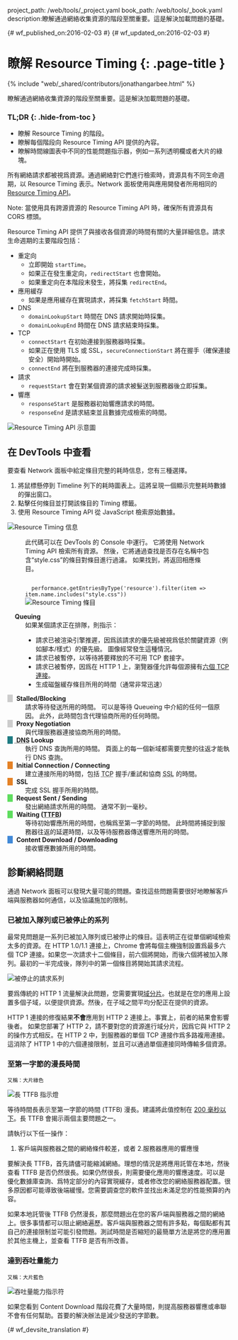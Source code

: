 project_path: /web/tools/_project.yaml
book_path: /web/tools/_book.yaml
description:瞭解通過網絡收集資源的階段至關重要。這是解決加載問題的基礎。

{# wf_published_on:2016-02-03 #}
{# wf_updated_on:2016-02-03 #}

# 瞭解 Resource Timing {: .page-title }

{% include "web/_shared/contributors/jonathangarbee.html" %}

瞭解通過網絡收集資源的階段至關重要。這是解決加載問題的基礎。


### TL;DR {: .hide-from-toc }
- 瞭解 Resource Timing 的階段。
- 瞭解每個階段向 Resource Timing API 提供的內容。
- 瞭解時間線圖表中不同的性能問題指示器，例如一系列透明欄或者大片的綠塊。


所有網絡請求都被視爲資源。通過網絡對它們進行檢索時，資源具有不同生命週期，以 Resource Timing 表示。Network 面板使用與應用開發者所用相同的 [Resource Timing API](http://www.w3.org/TR/resource-timing)。



Note: 當使用具有跨源資源的 Resource Timing API 時，確保所有資源具有 CORS 標頭。


Resource Timing API 提供了與接收各個資源的時間有關的大量詳細信息。請求生命週期的主要階段包括：


* 重定向
  * 立即開始 `startTime`。
  * 如果正在發生重定向，`redirectStart` 也會開始。
  * 如果重定向在本階段末發生，將採集 `redirectEnd`。
* 應用緩存
  * 如果是應用緩存在實現請求，將採集 `fetchStart` 時間。
* DNS
  * `domainLookupStart` 時間在 DNS 請求開始時採集。
  * `domainLookupEnd` 時間在 DNS 請求結束時採集。
* TCP
  * `connectStart` 在初始連接到服務器時採集。
  * 如果正在使用 TLS 或 SSL，`secureConnectionStart` 將在握手（確保連接安全）開始時開始。
  * `connectEnd` 將在到服務器的連接完成時採集。
* 請求
  * `requestStart` 會在對某個資源的請求被髮送到服務器後立即採集。
* 響應
  * `responseStart` 是服務器初始響應請求的時間。
  * `responseEnd` 是請求結束並且數據完成檢索的時間。

![Resource Timing API 示意圖](imgs/resource-timing-api.png)

## 在 DevTools 中查看

要查看 Network 面板中給定條目完整的耗時信息，您有三種選擇。

1. 將鼠標懸停到 Timeline 列下的耗時圖表上。這將呈現一個顯示完整耗時數據的彈出窗口。
2. 點擊任何條目並打開該條目的 Timing 標籤。
3. 使用 Resource Timing API 從 JavaScript 檢索原始數據。

![Resource Timing 信息](imgs/resource-timing-data.png)

<figure>
<figcaption>
<p>
  此代碼可以在 DevTools 的 Console 中運行。
  它將使用 Network Timing API 檢索所有資源。
  然後，它將通過查找是否存在名稱中包含“style.css”的條目對條目進行過濾。
  如果找到，將返回相應條目。
</p>
<code>
  performance.getEntriesByType('resource').filter(item => item.name.includes("style.css"))</code>

</figcaption>
<img src="imgs/resource-timing-entry.png" alt="Resource Timing 條目">
</figure>

<style>
dt:before {
  content: "\00a0\00a0\00a0";
}
dt strong {
  margin-left: 5px;
}
dt.stalled:before, dt.proxy-negotiation:before {
  background-color: #cdcdcd;
}
dt.dns-lookup:before {
  background-color: #1f7c83;
}
dt.initial-connection:before, dt.ssl:before {
  background-color: #e58226;
}
dt.request-sent:before, dt.ttfb:before {
  background-color: #5fdd5f;
}
dt.content-download:before {
  background-color: #4189d7;
}
</style>

<dl>

  <dt class="queued"><strong>Queuing</strong></dt>
  <dd>
    如果某個請求正在排隊，則指示：
      <ul>
        <li>
        請求已被渲染引擎推遲，因爲該請求的優先級被視爲低於關鍵資源（例如腳本/樣式）的優先級。
        圖像經常發生這種情況。        </li>
        <li>
        請求已被暫停，以等待將要釋放的不可用 TCP 套接字。        </li>
        <li>
        請求已被暫停，因爲在 HTTP 1 上，瀏覽器僅允許每個源擁有<a href="https://crbug.com/12066">六個 TCP 連接</a>。        </li>
        <li>
        生成磁盤緩存條目所用的時間（通常非常迅速）        </li>
      </ul>
  </dd>

  <dt class="stalled"><strong> Stalled/Blocking</strong></dt>
  <dd>
    請求等待發送所用的時間。
    可以是等待 Queueing 中介紹的任何一個原因。
    此外，此時間包含代理協商所用的任何時間。</dd>


  <dt class="proxy-negotiation"><strong> Proxy Negotiation</strong></dt>
  <dd>與代理服務器連接協商所用的時間。</dd>

  <dt class="dns-lookup"><strong><abbr title="Domain Name System"> DNS</abbr> Lookup</strong></dt>
  <dd>
    執行 DNS 查詢所用的時間。
    頁面上的每一個新域都需要完整的往返才能執行 DNS 查詢。</dd>


  <dt class="initial-connection"><strong> Initial Connection / Connecting</strong></dt>
  <dd>建立連接所用的時間，包括 <abbr title="Transmission Control Protocol">TCP</abbr> 握手/重試和協商 <abbr title="Secure Sockets Layer">SSL</abbr> 的時間。</dd>

  <dt class="ssl"><strong> SSL</strong></dt>
  <dd>完成 SSL 握手所用的時間。</dd>

  <dt class="request-sent"><strong> Request Sent / Sending</strong></dt>
  <dd>
    發出網絡請求所用的時間。
    通常不到一毫秒。</dd>


  <dt class="ttfb"><strong> Waiting (<abbr title="Time To First Byte">TTFB</abbr>)</strong></dt>
  <dd>
    等待初始響應所用的時間，也稱爲至第一字節的時間。
    此時間將捕捉到服務器往返的延遲時間，以及等待服務器傳送響應所用的時間。</dd>


  <dt class="content-download"><strong> Content Download / Downloading</strong></dt>
  <dd>接收響應數據所用的時間。</dd>
</dl>


## 診斷網絡問題

通過 Network 面板可以發現大量可能的問題。查找這些問題需要很好地瞭解客戶端與服務器如何通信，以及協議施加的限制。


### 已被加入隊列或已被停止的系列

最常見問題是一系列已被加入隊列或已被停止的條目。這表明正在從單個網域檢索太多的資源。在 HTTP 1.0/1.1 連接上，Chrome 會將每個主機強制設置爲最多六個 TCP 連接。如果您一次請求十二個條目，前六個將開始，而後六個將被加入隊列。最初的一半完成後，隊列中的第一個條目將開始其請求流程。





![被停止的請求系列](imgs/stalled-request-series.png)

要爲傳統的 HTTP 1 流量解決此問題，您需要實現[域分片](https://www.maxcdn.com/one/visual-glossary/domain-sharding-2/)。也就是在您的應用上設置多個子域，以便提供資源。然後，在子域之間平均分配正在提供的資源。



HTTP 1 連接的修復結果**不會**應用到 HTTP 2 連接上。事實上，前者的結果會影響後者。
如果您部署了 HTTP 2，請不要對您的資源進行域分片，因爲它與 HTTP 2 的操作方式相反。在 HTTP 2 中，到服務器的單個 TCP 連接作爲多路複用連接。這消除了 HTTP 1 中的六個連接限制，並且可以通過單個連接同時傳輸多個資源。



### 至第一字節的漫長時間

<small>又稱：大片綠色</small>

![長 TTFB 指示燈](imgs/indicator-of-high-ttfb.png)

等待時間長表示至第一字節的時間 (TTFB) 漫長。建議將此值控制在 [200 毫秒以下](/speed/docs/insights/Server)。長 TTFB 會揭示兩個主要問題之一。

請執行以下任一操作：

1. 客戶端與服務器之間的網絡條件較差，或者
2.服務器應用的響應慢

要解決長 TTFB，首先請儘可能縮減網絡。理想的情況是將應用託管在本地，然後查看 TTFB 是否仍然很長。如果仍然很長，則需要優化應用的響應速度。可以是優化數據庫查詢、爲特定部分的內容實現緩存，或者修改您的網絡服務器配置。很多原因都可能導致後端緩慢。您需要調查您的軟件並找出未滿足您的性能預算的內容。






如果本地託管後 TTFB 仍然漫長，那麼問題出在您的客戶端與服務器之間的網絡上。很多事情都可以阻止網絡遍歷。客戶端與服務器之間有許多點，每個點都有其自己的連接限制並可能引發問題。測試時間是否縮短的最簡單方法是將您的應用置於其他主機上，並查看 TTFB 是否有所改善。




### 達到吞吐量能力

<small>又稱：大片藍色</small>

![吞吐量能力指示符](imgs/indicator-of-large-content.png)

如果您看到 Content Download 階段花費了大量時間，則提高服務器響應或串聯不會有任何幫助。首要的解決辦法是減少發送的字節數。



{# wf_devsite_translation #}

